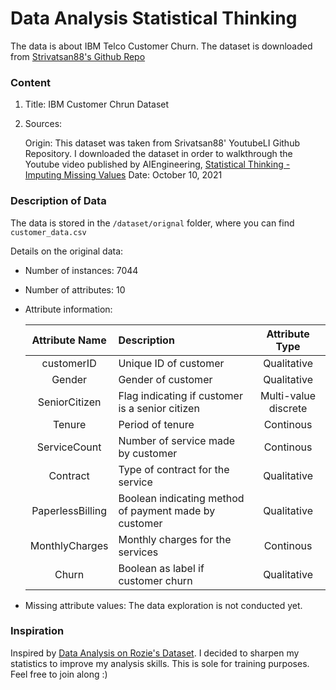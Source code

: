 # Data Analysis Statistical Thinking

The data is about IBM Telco Customer Churn. The dataset is downloaded from [Strivatsan88's Github Repo](https://github.com/srivatsan88/YouTubeLI/blob/master/dataset/churn_data_st.csv)

### Content

1. Title: IBM Customer Chrun Dataset
2. Sources: 

    Origin: This dataset was taken from Srivatsan88' YoutubeLI Github Repository. I downloaded the dataset in order to walkthrough the Youtube video published by AIEngineering, [Statistical Thinking - Imputing Missing Values](https://youtu.be/JGv9gaCU0i4)
    Date: October 10, 2021
    
### Description of Data

The data is stored in the ```/dataset/orignal``` folder, where you can find ```customer_data.csv```

Details on the original data:

- Number of instances: 7044
- Number of attributes: 10
- Attribute information:

   | Attribute Name | Description | Attribute Type |
   |:---:|:---|:---:|
   | customerID | Unique ID of customer | Qualitative |
   | Gender | Gender of customer | Qualitative |
   | SeniorCitizen | Flag indicating if customer is a senior citizen | Multi-value discrete |
   | Tenure | Period of tenure | Continous |
   | ServiceCount | Number of service made by customer | Continous |
   | Contract | Type of contract for the service | Qualitative | 
   | PaperlessBilling | Boolean indicating method of payment made by customer | Qualitative |
   | MonthlyCharges | Monthly charges for the services | Continous |
   | Churn | Boolean as label if customer churn | Qualitative |
   
 - Missing attribute values: The data exploration is not conducted yet. 
 
 ### Inspiration
 
 Inspired by [Data Analysis on Rozie's Dataset](https://github.com/bedezub/data-analysis-lemonade-sales). I decided to sharpen my statistics to improve my analysis skills. This is sole for training purposes. Feel free to join along :)
